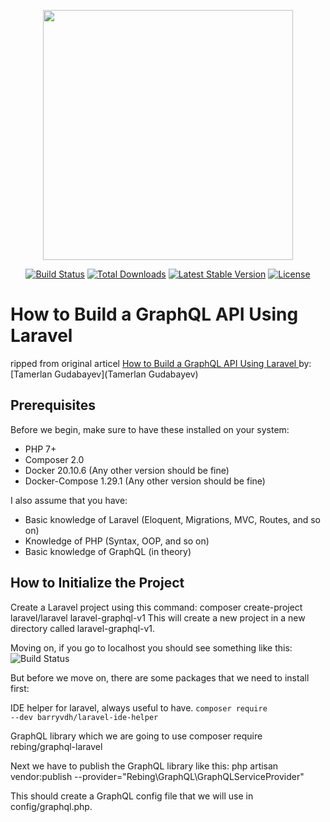 <p align="center"><a href="https://laravel.com" target="_blank"><img src="https://raw.githubusercontent.com/laravel/art/master/logo-lockup/5%20SVG/2%20CMYK/1%20Full%20Color/laravel-logolockup-cmyk-red.svg" width="400"></a></p>

<p align="center">
<a href="https://travis-ci.org/laravel/framework"><img src="https://travis-ci.org/laravel/framework.svg" alt="Build Status"></a>
<a href="https://packagist.org/packages/laravel/framework"><img src="https://img.shields.io/packagist/dt/laravel/framework" alt="Total Downloads"></a>
<a href="https://packagist.org/packages/laravel/framework"><img src="https://img.shields.io/packagist/v/laravel/framework" alt="Latest Stable Version"></a>
<a href="https://packagist.org/packages/laravel/framework"><img src="https://img.shields.io/packagist/l/laravel/framework" alt="License"></a>
</p>

# How to Build a GraphQL API Using Laravel

ripped from original articel [How to Build a GraphQL API Using Laravel
](https://www.freecodecamp.org/news/build-a-graphql-api-using-laravel/) by: [Tamerlan Gudabayev](Tamerlan Gudabayev)
## Prerequisites
Before we begin, make sure to have these installed on your system:
- PHP 7+
- Composer 2.0
- Docker 20.10.6 (Any other version should be fine)
- Docker-Compose 1.29.1 (Any other version should be fine)

I also assume that you have:
- Basic knowledge of Laravel (Eloquent, Migrations, MVC, Routes, and so on)
- Knowledge of PHP (Syntax, OOP, and so on)
- Basic knowledge of GraphQL (in theory)

## How to Initialize the Project
Create a Laravel project using this command:
composer create-project laravel/laravel laravel-graphql-v1
This will create a new project in a new directory called laravel-graphql-v1.

Moving on, if you go to localhost you should see something like this:
<img src="https://www.freecodecamp.org/news/content/images/2021/05/2.png" alt="Build Status">

But before we move on, there are some packages that we need to install first:

IDE helper for laravel, always useful to have.
<code>composer require --dev barryvdh/laravel-ide-helper</code>

GraphQL library which we are going to use
composer require rebing/graphql-laravel

Next we have to publish the GraphQL library like this:
php artisan vendor:publish --provider="Rebing\\GraphQL\\GraphQLServiceProvider"

This should create a GraphQL config file that we will use in config/graphql.php.

